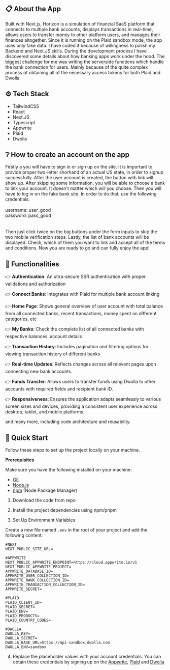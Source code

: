 ## 📋 About the App
Built with Next.js, Horizon is a simulation of financial SaaS platform that connects to multiple bank accounts, displays transactions in real-time, allows users to transfer money to other platform users, and manages their finances altogether. Since it is running on the Plaid sandbox mode, the app uses only fake data. I have coded it because of willingness to polish my Backend and Next.JS skills. During the development process I have discovered some details about how banking apps work under the hood. The biggest challenge for me was writing the serverside functions which handle the bank connection for users. Mainly because of the quite complex process of obtaining all of the necessary access tokens for both Plaid and Dwolla. 

## ⚙️ Tech Stack
- TailwindCSS
- React
- Next.JS
- Typescript
- Appwrite
- Plaid
- Dwolla

## ❔ How to create an account on the app
Firstly a you will have to sign in or sign up on the site. It is important to provide proper two-letter shorhand of an actual US state, in order to signup successfully.
After the user account is created, the button with link will show up. After skipping some information, you will be able to choose a bank to link your account. It doesn't matter which will you choose. Then you will have to log in on the fake bank site. In order to do that, use the following credentials: 
<br/><br/>
username: user_good <br/>
password: pass_good <br/>
<br/><br/>
Then just click twice on the big buttons under the form inputs to skip the two mobile verification steps.
Lastly, the list of bank accounts will be displayed. Check, which of them you want to link and accept all of the terms and conditions. Now you are ready to go and can fully enjoy the app!

## 🔋 Functionalities

👉 **Authentication**: An ultra-secure SSR authentication with proper validations and authorization

👉 **Connect Banks**: Integrates with Plaid for multiple bank account linking

👉 **Home Page**: Shows general overview of user account with total balance from all connected banks, recent transactions, money spent on different categories, etc

👉 **My Banks**: Check the complete list of all connected banks with respective balances, account details

👉 **Transaction History**: Includes pagination and filtering options for viewing transaction history of different banks

👉 **Real-time Updates**: Reflects changes across all relevant pages upon connecting new bank accounts.

👉 **Funds Transfer**: Allows users to transfer funds using Dwolla to other accounts with required fields and recipient bank ID.

👉 **Responsiveness**: Ensures the application adapts seamlessly to various screen sizes and devices, providing a consistent user experience across desktop, tablet, and mobile platforms.

and many more, including code architecture and reusability. 

## 🤸 Quick Start

Follow these steps to set up the project locally on your machine.

**Prerequisites**

Make sure you have the following installed on your machine:

- [Git](https://git-scm.com/)
- [Node.js](https://nodejs.org/en)
- [npm](https://www.npmjs.com/) (Node Package Manager)

1. Download the code from repo

2. Install the project dependencies using npm/pnpm

3. Set Up Environment Variables

Create a new file named `.env` in the root of your project and add the following content:

```env
#NEXT
NEXT_PUBLIC_SITE_URL=

#APPWRITE
NEXT_PUBLIC_APPWRITE_ENDPOINT=https://cloud.appwrite.io/v1
NEXT_PUBLIC_APPWRITE_PROJECT=
APPWRITE_DATABASE_ID=
APPWRITE_USER_COLLECTION_ID=
APPWRITE_BANK_COLLECTION_ID=
APPWRITE_TRANSACTION_COLLECTION_ID=
APPWRITE_SECRET=

#PLAID
PLAID_CLIENT_ID=
PLAID_SECRET=
PLAID_ENV=
PLAID_PRODUCTS=
PLAID_COUNTRY_CODES=

#DWOLLA
DWOLLA_KEY=
DWOLLA_SECRET=
DWOLLA_BASE_URL=https://api-sandbox.dwolla.com
DWOLLA_ENV=sandbox
```
4. Replace the placeholder values with your account credentials. You can obtain these credentials by signing up on the [Appwrite](https://appwrite.io), [Plaid](https://plaid.com/) and [Dwolla](https://www.dwolla.com/)

